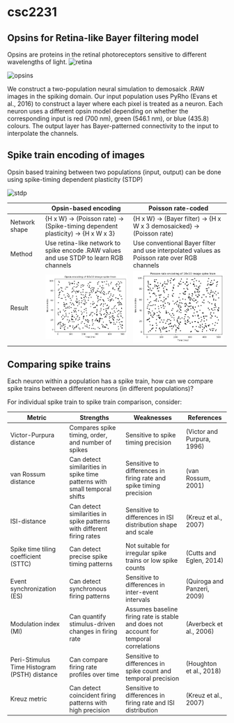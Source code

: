 # csc2231

<!-- ## Table of Contents
- [How to encode image using opsins?](#opsin-section)
- [Using simple encoded Bayer filtered image to compare?](#bayer-encoded)
- [Which metrics to compare two spiking representations?](#images-section)
- [Metrics for spike trains](#metrics-section) -->

## Opsins for Retina-like Bayer filtering model
Opsins are proteins in the retinal photoreceptors sensitive to different wavelengths of light.
![retina](https://gene.vision/wp-content/uploads/2020/06/Retinal-cell-anatomy-light-768x543.jpg)


![opsins](https://upload.wikimedia.org/wikipedia/commons/thumb/f/f8/1415_Retinal_Isomers.jpg/400px-1415_Retinal_Isomers.jpg)

We construct a two-population neural simulation to demosaick .RAW images in the spiking domain.
Our input population uses PyRho (Evans et al., 2016) to construct a layer where each pixel is treated as a neuron.
Each neuron uses a different opsin model depending on whether the corresponding input is red (700 nm), green (546.1 nm), or blue (435.8) colours.
The output layer has Bayer-patterned connectivity to the input to interpolate the channels.


## Spike train encoding of images
Opsin based training between two populations (input, output) can be done using spike-timing dependent plasticity (STDP)

![stdp](https://www.researchgate.net/profile/Mojtaba-Madadi-Asl/publication/324705724/figure/fig3/AS:618625325080577@1524503179642/Asymmetric-STDP-learning-window-Spike-timing-window-of-STDP-for-the-induction-of.png)

| | Opsin-based encoding | Poisson rate-coded |
|----------|----------|----------|
| Network shape | {H x W} → (Poisson rate) → (Spike-timing dependent plasticity) → {H x W x 3} | {H x W} → (Bayer filter) → {H x W x 3 demosaicked} → (Poisson rate)  |
| Method | Use retina-like network to spike encode .RAW values and use STDP to learn RGB channels | Use conventional Bayer filter and use interpolated values as Poisson rate over RGB channels
| Result | ![opsin-spike-train](./opsin_spike_train.png) | ![poisson-spike-train](./poisson_spike_train.png) |
 

## Comparing spike trains <a name="metrics-section"></a>
Each neuron within a population has a spike train, how can we compare spike trains between different neurons (in different populations)?

For individual spike train to spike train comparison, consider:

| Metric                       | Strengths                                                                       | Weaknesses                                                                               | References                          |
|------------------------------|--------------------------------------------------------------------------------|------------------------------------------------------------------------------------------|-------------------------------------|
| Victor-Purpura distance      | Compares spike timing, order, and number of spikes                            | Sensitive to spike timing precision                                                    | (Victor and Purpura, 1996)          |
| van Rossum distance          | Can detect similarities in spike time patterns with small temporal shifts     | Sensitive to differences in firing rate and spike timing precision                      | (van Rossum, 2001)                  |
| ISI-distance                 | Can detect similarities in spike patterns with different firing rates         | Sensitive to differences in ISI distribution shape and scale                            | (Kreuz et al., 2007)                |
| Spike time tiling coefficient (STTC) | Can detect precise spike timing patterns                           | Not suitable for irregular spike trains or low spike counts                              | (Cutts and Eglen, 2014)             |
| Event synchronization (ES)   | Can detect synchronous firing patterns                                        | Sensitive to differences in inter-event intervals                                        | (Quiroga and Panzeri, 2009)         |
| Modulation index (MI)        | Can quantify stimulus-driven changes in firing rate                           | Assumes baseline firing rate is stable and does not account for temporal correlations    | (Averbeck et al., 2006)             |
| Peri-Stimulus Time Histogram (PSTH) distance | Can compare firing rate profiles over time                | Sensitive to differences in spike count and temporal precision                           | (Houghton et al., 2018)             |
| Kreuz metric                 | Can detect coincident firing patterns with high precision                     | Sensitive to differences in firing rate and ISI distribution                            | (Kreuz et al., 2007)                |
